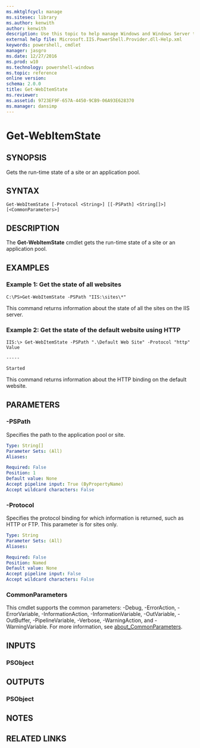 ```yaml
---
ms.mktglfcycl: manage
ms.sitesec: library
ms.author: kenwith
author: kenwith
description: Use this topic to help manage Windows and Windows Server technologies with Windows PowerShell.
external help file: Microsoft.IIS.PowerShell.Provider.dll-Help.xml
keywords: powershell, cmdlet
manager: jasgro
ms.date: 12/27/2016
ms.prod: w10
ms.technology: powershell-windows
ms.topic: reference
online version: 
schema: 2.0.0
title: Get-WebItemState
ms.reviewer:
ms.assetid: 9723EF9F-657A-4450-9CB9-06A93E628370
ms.manager: dansimp
---
```


# Get-WebItemState

## SYNOPSIS
Gets the run-time state of a site or an application pool.

## SYNTAX

```
Get-WebItemState [-Protocol <String>] [[-PSPath] <String[]>] [<CommonParameters>]
```

## DESCRIPTION
The **Get-WebItemState** cmdlet gets the run-time state of a site or an application pool.

## EXAMPLES

### Example 1: Get the state of all websites
```
C:\PS>Get-WebItemState -PSPath "IIS:\sites\*"
```

This command returns information about the state of all the sites on the IIS server.

### Example 2: Get the state of the default website using HTTP
```
IIS:\> Get-WebItemState -PSPath ".\Default Web Site" -Protocol "http"
Value

-----

Started
```

This command returns information about the HTTP binding on the default website.

## PARAMETERS

### -PSPath
Specifies the path to the application pool or site.

```yaml
Type: String[]
Parameter Sets: (All)
Aliases: 

Required: False
Position: 1
Default value: None
Accept pipeline input: True (ByPropertyName)
Accept wildcard characters: False
```

### -Protocol
Specifies the protocol binding for which information is returned, such as HTTP or FTP.
This parameter is for sites only.

```yaml
Type: String
Parameter Sets: (All)
Aliases: 

Required: False
Position: Named
Default value: None
Accept pipeline input: False
Accept wildcard characters: False
```

### CommonParameters
This cmdlet supports the common parameters: -Debug, -ErrorAction, -ErrorVariable, -InformationAction, -InformationVariable, -OutVariable, -OutBuffer, -PipelineVariable, -Verbose, -WarningAction, and -WarningVariable. For more information, see [about_CommonParameters](http://go.microsoft.com/fwlink/?LinkID=113216).

## INPUTS

### PSObject

## OUTPUTS

### PSObject

## NOTES

## RELATED LINKS

